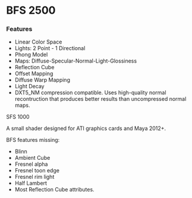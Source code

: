 # BFS 2500

### Features
- Linear Color Space 
- Lights: 2 Point - 1 Directional
- Phong Model
- Maps: Diffuse-Specular-Normal-Light-Glossiness
- Reflection Cube
- Offset Mapping
- Diffuse Warp Mapping
- Light Decay
- DXT5_NM compression compatible. Uses high-quality normal recontruction that produces better results than uncompressed normal maps.

SFS 1000

A small shader designed for ATI graphics cards and Maya 2012+.

BFS features missing:
- Blinn
- Ambient Cube
- Fresnel alpha
- Fresnel toon edge
- Fresnel rim light
- Half Lambert
- Most Reflection Cube attributes.
